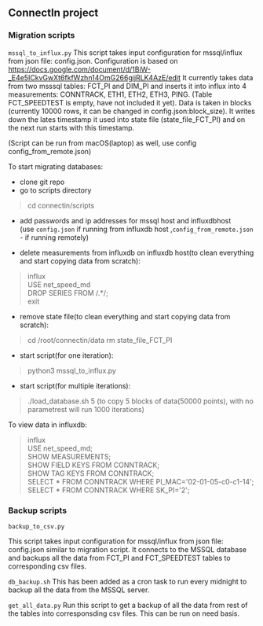 ## ConnectIn project

### Migration scripts
`mssql_to_influx.py` 
This script takes input configuration for mssql/influx from json file: config.json.
Configuration is based on https://docs.google.com/document/d/1BiW-_E4e5ICkvGwXt6fkfWzhn14OmG266gijRLK4AzE/edit
It currently takes data from two  msssql tables: FCT_PI and DIM_PI and inserts it into influx into 4 measurements: CONNTRACK, ETH1, ETH2, ETH3, PING. (Table FCT_SPEEDTEST is empty, have not included it yet). 
Data is taken in blocks (currently 10000 rows, it can be changed in config.json:block_size). 
It writes down the lates timestamp it used into state file (state_file_FCT_PI) and on the next run starts with this timestamp.

(Script can be run from macOS(laptop) as well, use config config_from_remote.json)

To start migrating databases:
- clone git repo
- go to scripts directory
> cd connectin/scripts

- add passwords and ip addresses for mssql host and influxdbhost  
(use `config.json` if running from influxdb host ,`config_from_remote.json` - if running remotely)


 - delete measurements from influxdb on influxdb host(to clean everything and start copying data from scratch):
>influx  
>USE net_speed_md  
>DROP SERIES FROM /.*/;  
>exit  

- remove state file(to clean everything and start copying data from scratch):
>
>cd /root/connectin/data
>rm state_file_FCT_PI  

- start script(for one iteration):
>python3 mssql_to_influx.py  
- start script(for multiple iterations):
>./load_database.sh  5  (to copy 5 blocks of data(50000 points), with no parametrest will run 1000 iterations)


To view data in influxdb:
>influx  
>USE net_speed_md;  
>SHOW MEASUREMENTS;  
>SHOW FIELD KEYS FROM CONNTRACK;  
>SHOW TAG KEYS FROM CONNTRACK;   
>SELECT * FROM CONNTRACK WHERE PI_MAC='02-01-05-c0-c1-14';  
>SELECT * FROM CONNTRACK WHERE SK_PI='2';  

### Backup scripts

`backup_to_csv.py`

This script takes input configuration for mssql/influx from json file: config.json similar to migration script. It connects to the MSSQL database and backups all the data from FCT_PI and FCT_SPEEDTEST tables to corresponding csv files.

`db_backup.sh`
This has been added as a cron task to run every midnight to backup all the data from the MSSQL server.


`get_all_data.py`
Run this script to get a backup of all the data from rest of the tables into corresponsding csv files. This can be run on need basis.